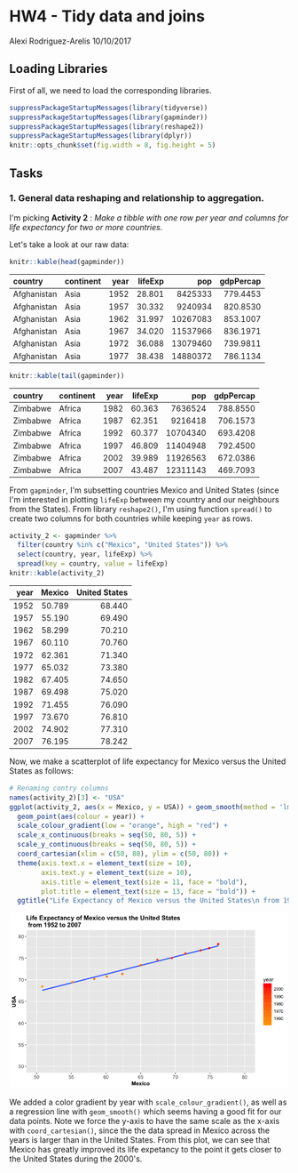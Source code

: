 HW4 - Tidy data and joins
================
Alexi Rodriguez-Arelis
10/10/2017

Loading Libraries
-----------------

First of all, we need to load the corresponding libraries.

``` r
suppressPackageStartupMessages(library(tidyverse))
suppressPackageStartupMessages(library(gapminder))
suppressPackageStartupMessages(library(reshape2))
suppressPackageStartupMessages(library(dplyr))
knitr::opts_chunk$set(fig.width = 8, fig.height = 5)
```

Tasks
-----

### **1. General data reshaping and relationship to aggregation.**

I'm picking **Activity 2** : *Make a tibble with one row per year and columns for life expectancy for two or more countries.*

Let's take a look at our raw data:

``` r
knitr::kable(head(gapminder))
```

| country     | continent |  year|  lifeExp|       pop|  gdpPercap|
|:------------|:----------|-----:|--------:|---------:|----------:|
| Afghanistan | Asia      |  1952|   28.801|   8425333|   779.4453|
| Afghanistan | Asia      |  1957|   30.332|   9240934|   820.8530|
| Afghanistan | Asia      |  1962|   31.997|  10267083|   853.1007|
| Afghanistan | Asia      |  1967|   34.020|  11537966|   836.1971|
| Afghanistan | Asia      |  1972|   36.088|  13079460|   739.9811|
| Afghanistan | Asia      |  1977|   38.438|  14880372|   786.1134|

``` r
knitr::kable(tail(gapminder))
```

| country  | continent |  year|  lifeExp|       pop|  gdpPercap|
|:---------|:----------|-----:|--------:|---------:|----------:|
| Zimbabwe | Africa    |  1982|   60.363|   7636524|   788.8550|
| Zimbabwe | Africa    |  1987|   62.351|   9216418|   706.1573|
| Zimbabwe | Africa    |  1992|   60.377|  10704340|   693.4208|
| Zimbabwe | Africa    |  1997|   46.809|  11404948|   792.4500|
| Zimbabwe | Africa    |  2002|   39.989|  11926563|   672.0386|
| Zimbabwe | Africa    |  2007|   43.487|  12311143|   469.7093|

From `gapminder`, I'm subsetting countries Mexico and United States (since I'm interested in plotting `lifeExp` between my country and our neighbours from the States). From library `reshape2()`, I'm using function `spread()` to create two columns for both countries while keeping `year` as rows.

``` r
activity_2 <- gapminder %>%
  filter(country %in% c("Mexico", "United States")) %>%
  select(country, year, lifeExp) %>%
  spread(key = country, value = lifeExp)
knitr::kable(activity_2)
```

|  year|  Mexico|  United States|
|-----:|-------:|--------------:|
|  1952|  50.789|         68.440|
|  1957|  55.190|         69.490|
|  1962|  58.299|         70.210|
|  1967|  60.110|         70.760|
|  1972|  62.361|         71.340|
|  1977|  65.032|         73.380|
|  1982|  67.405|         74.650|
|  1987|  69.498|         75.020|
|  1992|  71.455|         76.090|
|  1997|  73.670|         76.810|
|  2002|  74.902|         77.310|
|  2007|  76.195|         78.242|

Now, we make a scatterplot of life expectancy for Mexico versus the United States as follows:

``` r
# Renaming contry columns
names(activity_2)[3] <- "USA"
ggplot(activity_2, aes(x = Mexico, y = USA)) + geom_smooth(method = 'lm', se = FALSE) + 
  geom_point(aes(colour = year)) + 
  scale_colour_gradient(low = "orange", high = "red") +
  scale_x_continuous(breaks = seq(50, 80, 5)) +
  scale_y_continuous(breaks = seq(50, 80, 5)) +
  coord_cartesian(xlim = c(50, 80), ylim = c(50, 80)) +
  theme(axis.text.x = element_text(size = 10),
        axis.text.y = element_text(size = 10),
        axis.title = element_text(size = 11, face = "bold"),
        plot.title = element_text(size = 13, face = "bold")) +
  ggtitle("Life Expectancy of Mexico versus the United States\n from 1952 to 2007")
```

![](hw4_tidy_data_and_joins_files/figure-markdown_github-ascii_identifiers/unnamed-chunk-4-1.png)

We added a color gradient by year with `scale_colour_gradient()`, as well as a regression line with `geom_smooth()` which seems having a good fit for our data points. Note we force the y-axis to have the same scale as the x-axis with `coord_cartesian()`, since the the data spread in Mexico across the years is larger than in the United States. From this plot, we can see that Mexico has greatly improved its life expetancy to the point it gets closer to the United States during the 2000's.
